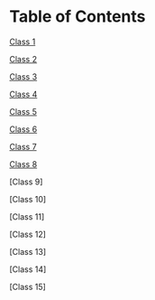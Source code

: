 # Table of Contents

[Class 1](class1.md)

[Class 2](class2.md)

[Class 3](class3.md)

[Class 4](class4.md)

[Class 5](class5.md)

[Class 6](class6.md)

[Class 7](class7.md)

[Class 8](class8.md)

[Class 9]

[Class 10]

[Class 11]

[Class 12]

[Class 13]

[Class 14]

[Class 15]

